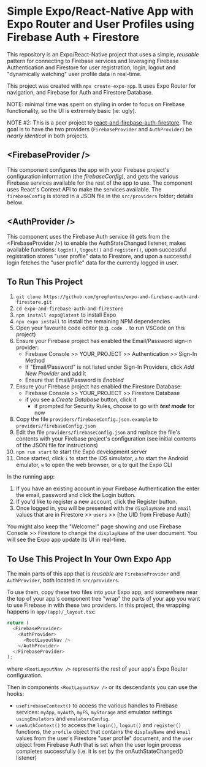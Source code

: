 # Simple Expo/React-Native App with Expo Router and User Profiles using Firebase Auth + Firestore

This repository is an Expo/React-Native project that uses a simple, _reusable_ pattern for connecting to Firebase services and leveraging Firebase Authentication and Firestore for user registration, login, logout and "dynamically watching" user profile data in real-time.

This project was created with `npx create-expo-app`.  It uses Expo Router for navigation, and Firebase for Auth and Firestore Database.

NOTE: minimal time was spent on styling in order to focus on Firebase functionality, so the UI is extremely basic (ie: ugly).

NOTE #2: This is a peer project to [react-and-firebase-auth-firestore](https://github.com/gregfenton/react-and-firebase-auth-and-firestore).  The goal is to have the two providers (`FirebaseProvider` and `AuthProvider`) be _nearly identical_ in both projects.

## &lt;FirebaseProvider /&gt;

This component configures the app with your Firebase project's configuration information (the _firebaseConfig_), and gets the various Firebase services available for the rest of the app to use. The component uses React's Context API to make the services available.  The `firebaseConfig` is stored in a JSON file in the `src/providers` folder; details below.

## &lt;AuthProvider /&gt;

This component uses the Firebase Auth service (it gets from the &lt;FirebaseProvider /&gt;) to enable the AuthStateChanged listener, makes available functions: `login()`, `logout()` and `register()`, upon successful registration stores "user profile" data to Firestore, and upon a successful login fetches the "user profile" data for the currently logged in user.

## To Run This Project

1. `git clone https://github.com/gregfenton/expo-and-firebase-auth-and-firestore.git`
1. `cd expo-and-firebase-auth-and-firestore`
1. `npm install expo@latest` to install Expo
1. `npx expo install` to install the remaining NPM dependencies
1. Open your favourite code editor (e.g. `code .` to run VSCode on this project)
1. Ensure your Firebase project has enabled the Email/Password sign-in provider:
   - Firebase Console >> YOUR_PROJECT >> Authentication >> Sign-In Method
   - If "Email/Password" is not listed under Sign-In Providers, click _Add New Provider_ and add it
   - Ensure that Email/Password is _Enabled_
1. Ensure your Firebase project has enabled the Firestore Database:
   - Firebase Console >> YOUR_PROJECT >> Firestore Database
   - if you see a _Create Database_ button, click it
     - if prompted for Security Rules, choose to go with **_test mode_** for now
1. Copy the file `providers/firebaseConfig.json.example` to `providers/firebaseConfig.json`
1. Edit the file `providers/firebaseConfig.json` and replace the file's contents with your Firebase project's configuration (see initial contents of the JSON file for instructions)
1. `npm run start` to start the Expo development server
1. Once started, click `i` to start the iOS simulator, `a` to start the Android emulator, `w` to open the web browser, or `q` to quit the Expo CLI

In the running app:

1. If you have an existing account in your Firebase Authentication the enter the email, password and click the Login button.
2. If you'd like to register a new account, click the Register button.
3. Once logged in, you will be presented with the `displayName` and `email` values that are in Firestore >> `users` >> [the UID from Firebase Auth]

You might also keep the "Welcome!" page showing and use Firebase Console >> Firestore to change the `displayName` of the user document. You will see the Expo app update its UI in real-time.

## To Use This Project In Your Own Expo App

The main parts of this app that is _reusable_ are `FirebaseProvider` and `AuthProvider`, both located in `src/providers`.

To use them, copy these two files into your Expo app, and somewhere near the top of your app's component tree "wrap" the parts of your app you want to use Firebase in with these two providers.  In this project, the wrapping happens in `app/(app)/_layout.tsx`:

```js
return (
  <FirebaseProvider>
    <AuthProvider>
      <RootLayoutNav />
    </AuthProvider>
  </FirebaseProvider>
);
```

where `<RootLayoutNav />` represents the rest of your app's Expo Router configuration.

Then in components `<RootLayoutNav />` or its descendants you can use the hooks:

- `useFirebaseContext()` to access the various handles to Firebase services: `myApp`, `myAuth`, `myFS`, `myStorage` and emulator settings `usingEmulators` and `emulatorsConfig`.
- `useAuthContext()` to access the `login()`, `logout()` and `register()` functions, the `profile` object that contains the `displayName` and `email` values from the user's Firestore "user profile" document, and the `user` object from Firebase Auth that is set when the user login process completes successfully (i.e. it is set by the onAuthStateChanged() listener)
